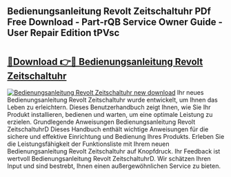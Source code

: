 ## Bedienungsanleitung Revolt Zeitschaltuhr PDf Free Download - Part-rQB Service Owner Guide - User Repair Edition tPVsc

# <h2><a href="http://df4b2c8.blite.top/?on=Bedienungsanleitung+Revolt+Zeitschaltuhr">🔗Download 👉🔴 Bedienungsanleitung Revolt Zeitschaltuhr</a></h2>

[![Bedienungsanleitung Revolt Zeitschaltuhr new download](https://i.imgur.com/lujVjoI.png)](http://df4b2c8.blite.top/?on=Bedienungsanleitung+Revolt+Zeitschaltuhr)
Ihr neues Bedienungsanleitung Revolt Zeitschaltuhr wurde entwickelt, um Ihnen das Leben zu erleichtern. Dieses Benutzerhandbuch zeigt Ihnen, wie Sie Ihr Produkt installieren, bedienen und warten, um eine optimale Leistung zu erzielen. Grundlegende Anweisungen Bedienungsanleitung Revolt ZeitschaltuhrD Dieses Handbuch enthält wichtige Anweisungen für die sichere und effektive Einrichtung und Bedienung Ihres Produkts. Erleben Sie die Leistungsfähigkeit der Funktionsliste mit Ihrem neuen Bedienungsanleitung Revolt Zeitschaltuhr auf Knopfdruck. Ihr Feedback ist wertvoll Bedienungsanleitung Revolt ZeitschaltuhrD. Wir schätzen Ihren Input und sind bestrebt, Ihnen einen außergewöhnlichen Service zu bieten.
